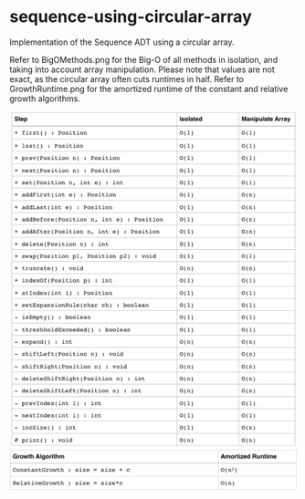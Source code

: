 # sequence-using-circular-array
Implementation of the Sequence ADT using a circular array.

Refer to BigOMethods.png for the Big-O of all methods in isolation, and taking into account array manipulation. Please note that values are not exact, as the circular array often cuts runtimes in half.
Refer to GrowthRuntime.png for the amortized runtime of the constant and relative growth algorithms.

![alt tag](https://github.com/patrickspensieri/sequence-using-circular-array/blob/master/BigOMethods.png)
![alt tag](https://github.com/patrickspensieri/sequence-using-circular-array/blob/master/GrowthRuntime.png)
